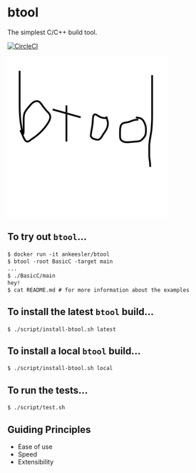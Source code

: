 # btool

The simplest C/C++ build tool.

[![CircleCI](https://circleci.com/gh/ankeesler/btool/tree/master.svg?style=svg)](https://circleci.com/gh/ankeesler/btool/tree/master)

![btool](btool.png)

## To try out `btool`...

```
$ docker run -it ankeesler/btool
$ btool -root BasicC -target main
...
$ ./BasicC/main
hey!
$ cat README.md # for more information about the examples
```

## To install the latest `btool` build...

```
$ ./script/install-btool.sh latest
```

## To install a local `btool` build...

```
$ ./script/install-btool.sh local
```

## To run the tests...

```
$ ./script/test.sh
```

## Guiding Principles

- Ease of use
- Speed
- Extensibility
